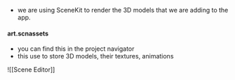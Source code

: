 - we are using SceneKit to render the 3D models that we are adding to the app. 

#### art.scnassets 

- you can find this in the project navigator 
- this use to store 3D models, their textures, animations 

![[Scene Editor]]


